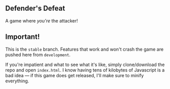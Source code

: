 ## Defender's Defeat

A game where _you're_ the attacker!

## Important!

This is the `stable` branch. Features that work and won't crash the game are pushed here from `development`.

If you're impatient and what to see what it's like, simply clone/download the repo and open `index.html`. I know having tens of kilobytes of Javascript is a bad idea &mdash; if this game does get released, I'll make sure to minify everything.